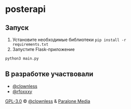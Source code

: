 # posterapi

## Запуск
1. Установите необходимые библиотеки
`pip install -r requirements.txt`
2. Запустите Flask-приложение
```bash
python3 main.py
````

## В разработке участвовали
- [@clownless](https://github.com/clownless)
- [@rfoxxxy](https://github.com/rfoxxxy)

[GPL-3.0](./LICENSE) © [@clownless](https://github.com/clownless) & [Paralone Media](https://vk.com/paralonemedia)
